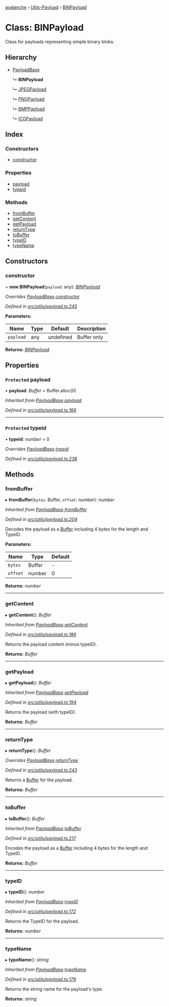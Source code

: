 [avalanche](../README.md) › [Utils-Payload](../modules/utils_payload.md) › [BINPayload](utils_payload.binpayload.md)

# Class: BINPayload

Class for payloads representing simple binary blobs.

## Hierarchy

* [PayloadBase](utils_payload.payloadbase.md)

  ↳ **BINPayload**

  ↳ [JPEGPayload](utils_payload.jpegpayload.md)

  ↳ [PNGPayload](utils_payload.pngpayload.md)

  ↳ [BMPPayload](utils_payload.bmppayload.md)

  ↳ [ICOPayload](utils_payload.icopayload.md)

## Index

### Constructors

* [constructor](utils_payload.binpayload.md#constructor)

### Properties

* [payload](utils_payload.binpayload.md#protected-payload)
* [typeid](utils_payload.binpayload.md#protected-typeid)

### Methods

* [fromBuffer](utils_payload.binpayload.md#frombuffer)
* [getContent](utils_payload.binpayload.md#getcontent)
* [getPayload](utils_payload.binpayload.md#getpayload)
* [returnType](utils_payload.binpayload.md#returntype)
* [toBuffer](utils_payload.binpayload.md#tobuffer)
* [typeID](utils_payload.binpayload.md#typeid)
* [typeName](utils_payload.binpayload.md#typename)

## Constructors

###  constructor

\+ **new BINPayload**(`payload`: any): *[BINPayload](utils_payload.binpayload.md)*

*Overrides [PayloadBase](utils_payload.payloadbase.md).[constructor](utils_payload.payloadbase.md#constructor)*

*Defined in [src/utils/payload.ts:245](https://github.com/ava-labs/avalanchejs/blob/f2c4a10/src/utils/payload.ts#L245)*

**Parameters:**

Name | Type | Default | Description |
------ | ------ | ------ | ------ |
`payload` | any | undefined | Buffer only  |

**Returns:** *[BINPayload](utils_payload.binpayload.md)*

## Properties

### `Protected` payload

• **payload**: *Buffer* = Buffer.alloc(0)

*Inherited from [PayloadBase](utils_payload.payloadbase.md).[payload](utils_payload.payloadbase.md#protected-payload)*

*Defined in [src/utils/payload.ts:166](https://github.com/ava-labs/avalanchejs/blob/f2c4a10/src/utils/payload.ts#L166)*

___

### `Protected` typeid

• **typeid**: *number* = 0

*Overrides [PayloadBase](utils_payload.payloadbase.md).[typeid](utils_payload.payloadbase.md#protected-typeid)*

*Defined in [src/utils/payload.ts:238](https://github.com/ava-labs/avalanchejs/blob/f2c4a10/src/utils/payload.ts#L238)*

## Methods

###  fromBuffer

▸ **fromBuffer**(`bytes`: Buffer, `offset`: number): *number*

*Inherited from [PayloadBase](utils_payload.payloadbase.md).[fromBuffer](utils_payload.payloadbase.md#frombuffer)*

*Defined in [src/utils/payload.ts:204](https://github.com/ava-labs/avalanchejs/blob/f2c4a10/src/utils/payload.ts#L204)*

Decodes the payload as a [Buffer](https://github.com/feross/buffer) including 4 bytes for the length and TypeID.

**Parameters:**

Name | Type | Default |
------ | ------ | ------ |
`bytes` | Buffer | - |
`offset` | number | 0 |

**Returns:** *number*

___

###  getContent

▸ **getContent**(): *Buffer*

*Inherited from [PayloadBase](utils_payload.payloadbase.md).[getContent](utils_payload.payloadbase.md#getcontent)*

*Defined in [src/utils/payload.ts:186](https://github.com/ava-labs/avalanchejs/blob/f2c4a10/src/utils/payload.ts#L186)*

Returns the payload content (minus typeID).

**Returns:** *Buffer*

___

###  getPayload

▸ **getPayload**(): *Buffer*

*Inherited from [PayloadBase](utils_payload.payloadbase.md).[getPayload](utils_payload.payloadbase.md#getpayload)*

*Defined in [src/utils/payload.ts:194](https://github.com/ava-labs/avalanchejs/blob/f2c4a10/src/utils/payload.ts#L194)*

Returns the payload (with typeID).

**Returns:** *Buffer*

___

###  returnType

▸ **returnType**(): *Buffer*

*Overrides [PayloadBase](utils_payload.payloadbase.md).[returnType](utils_payload.payloadbase.md#abstract-returntype)*

*Defined in [src/utils/payload.ts:243](https://github.com/ava-labs/avalanchejs/blob/f2c4a10/src/utils/payload.ts#L243)*

Returns a [Buffer](https://github.com/feross/buffer) for the payload.

**Returns:** *Buffer*

___

###  toBuffer

▸ **toBuffer**(): *Buffer*

*Inherited from [PayloadBase](utils_payload.payloadbase.md).[toBuffer](utils_payload.payloadbase.md#tobuffer)*

*Defined in [src/utils/payload.ts:217](https://github.com/ava-labs/avalanchejs/blob/f2c4a10/src/utils/payload.ts#L217)*

Encodes the payload as a [Buffer](https://github.com/feross/buffer) including 4 bytes for the length and TypeID.

**Returns:** *Buffer*

___

###  typeID

▸ **typeID**(): *number*

*Inherited from [PayloadBase](utils_payload.payloadbase.md).[typeID](utils_payload.payloadbase.md#typeid)*

*Defined in [src/utils/payload.ts:172](https://github.com/ava-labs/avalanchejs/blob/f2c4a10/src/utils/payload.ts#L172)*

Returns the TypeID for the payload.

**Returns:** *number*

___

###  typeName

▸ **typeName**(): *string*

*Inherited from [PayloadBase](utils_payload.payloadbase.md).[typeName](utils_payload.payloadbase.md#typename)*

*Defined in [src/utils/payload.ts:179](https://github.com/ava-labs/avalanchejs/blob/f2c4a10/src/utils/payload.ts#L179)*

Returns the string name for the payload's type.

**Returns:** *string*
